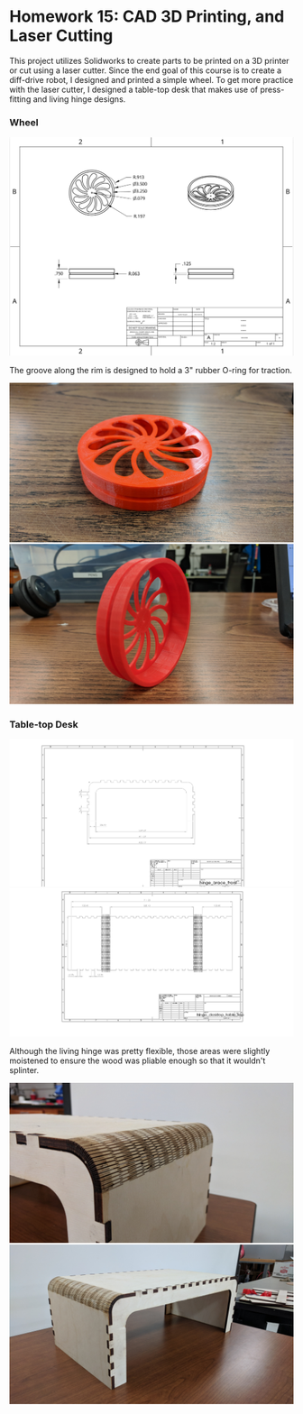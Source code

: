 # Homework 15: CAD 3D Printing, and Laser Cutting

This project utilizes Solidworks to create parts to be printed on a 3D printer or cut using a laser cutter. Since the end goal of this course is to create a diff-drive robot, I designed and printed a simple wheel. To get more practice with the laser cutter, I designed a table-top desk that makes use of press-fitting and living hinge designs.

### Wheel
![image](wheel/wheel_drawing.png)

The groove along the rim is designed to hold a 3" rubber O-ring for traction.

![image](wheel/wheel1.jpg)
![image](wheel/wheel2.jpg)

### Table-top Desk
![image](desk/brace.PNG)
![image](desk/table_top.PNG)

Although the living hinge was pretty flexible, those areas were slightly moistened to ensure the wood was pliable enough so that it wouldn't splinter.

![image](desk/desk1.jpg)
![image](desk/desk2.jpg)
